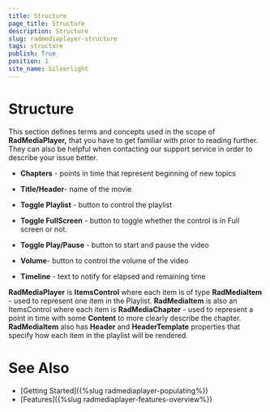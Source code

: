 ```yaml
---
title: Structure
page_title: Structure
description: Structure
slug: radmediaplayer-structure
tags: structure
publish: True
position: 1
site_name: Silverlight
---
```


# Structure

This section defines terms and concepts used in the scope of __RadMediaPlayer,__ that you have to get familiar with prior to reading further. They can also be helpful when contacting our support service in order to describe your issue better. 

* __Chapters__ - points in time that represent beginning of new topics

* __Title/Header__- name of the movie

* __Toggle Playlist__ - button to control the playlist

* __Toggle FullScreen__ - button to toggle whether the control is in Full screen or not.

* __Toggle Play/Pause__ - button to start and pause the video

* __Volume__- button to control the volume of the video

* __Timeline__ - text to notify for elapsed and remaining time

__RadMediaPlayer__ is __ItemsControl__ where each item is of type __RadMediaItem__ - used to represent one item in the Playlist. __RadMediaItem__ is also an ItemsControl where each item is __RadMediaChapter__ - used to represent a point in time with some __Content__ to more clearly describe the chapter. __RadMediaItem__ also has __Header__ and __HeaderTemplate__ properties that specify how each item in the playlist will be rendered.

# See Also
 * [Getting Started]({%slug radmediaplayer-populating%})
 * [Features]({%slug radmediaplayer-features-overview%})
